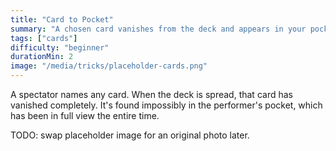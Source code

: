 ```yaml
---
title: "Card to Pocket"
summary: "A chosen card vanishes from the deck and appears in your pocket."
tags: ["cards"]
difficulty: "beginner"
durationMin: 2
image: "/media/tricks/placeholder-cards.png"
---
```


A spectator names any card. When the deck is spread, that card has vanished completely. It's found impossibly in the performer's pocket, which has been in full view the entire time.

TODO: swap placeholder image for an original photo later.
